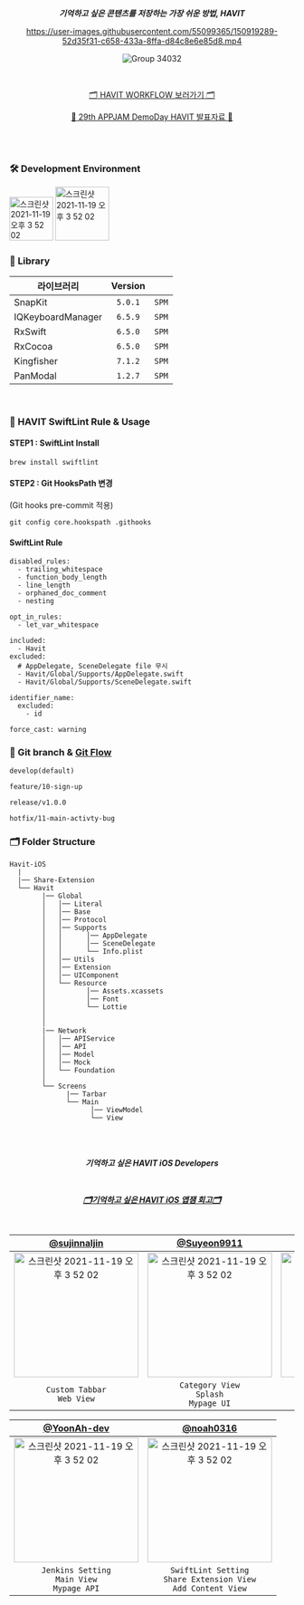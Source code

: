 <div align="center"> 
  
_**기억하고 싶은 콘텐츠를 저장하는 가장 쉬운 방법, HAVIT**_


https://user-images.githubusercontent.com/55099365/150919289-52d35f31-c658-433a-8ffa-d84c8e6e85d8.mp4
  
![Group 34032](https://user-images.githubusercontent.com/55099365/150933056-1ef35cf3-d4bc-4dde-a5c7-9e170b19e42a.jpg)

<br/>
  
[🗂 HAVIT WORKFLOW 보러가기 🗂](https://github.com/TeamHavit/Havit-iOS/blob/develop/README/workflow.md)

[💜 29th APPJAM DemoDay HAVIT 발표자료 💜](https://github.com/TeamHavit/Havit-iOS/files/7932448/_.pdf)

  
</div>

<br/>
<br/>

### 🛠 Development Environment

<img width="77" alt="스크린샷 2021-11-19 오후 3 52 02" src="https://img.shields.io/badge/iOS-15.0+-silver"> <img width="95" alt="스크린샷 2021-11-19 오후 3 52 02" src="https://img.shields.io/badge/Xcode-13.2.1-blue">

### 🎁 Library

| 라이브러리        | Version |       |
| ----------------- | :-----: | ----- |
| SnapKit           | `5.0.1` | `SPM` |
| IQKeyboardManager | `6.5.9` | `SPM` |
| RxSwift           | `6.5.0` | `SPM` |
| RxCocoa           | `6.5.0` | `SPM` |
| Kingfisher        | `7.1.2` | `SPM` |
| PanModal          | `1.2.7` | `SPM` |

<br/>
 
### 📖 HAVIT SwiftLint Rule & Usage

#### STEP1 : SwiftLint Install

```
brew install swiftlint
```

#### STEP2 : Git HooksPath 변경

(Git hooks pre-commit 적용)

```
git config core.hookspath .githooks
```

#### SwiftLint Rule

```
disabled_rules:
  - trailing_whitespace
  - function_body_length
  - line_length
  - orphaned_doc_comment
  - nesting

opt_in_rules:
  - let_var_whitespace

included:
  - Havit
excluded:
  # AppDelegate, SceneDelegate file 무시
  - Havit/Global/Supports/AppDelegate.swift
  - Havit/Global/Supports/SceneDelegate.swift

identifier_name:
  excluded:
    - id

force_cast: warning
```

### 🔀 Git branch & [Git Flow](https://techblog.woowahan.com/2553/)

```
develop(default)

feature/10-sign-up

release/v1.0.0

hotfix/11-main-activty-bug
```

### 🗂 Folder Structure

```
Havit-iOS
  |
  |── Share-Extension
  └── Havit
        |── Global
        │   │── Literal
        │   │── Base
        │   │── Protocol
        │   │── Supports
        │   │      │── AppDelegate
        │   │      │── SceneDelegate
        │   │      └── Info.plist
        │   │── Utils
        │   │── Extension
        │   │── UIComponent
        │   └── Resource
        │          │── Assets.xcassets
        │          │── Font
        │          └── Lottie
        │
        │
        |── Network
        │   │── APIService
        │   │── API
        │   │── Model
        │   │── Mock
        │   └── Foundation
        │
        └── Screens
              |── Tarbar
              └── Main
                    │── ViewModel
                    └── View
```

<br/>
<br/>

<div align="center">
  
_**기억하고 싶은 HAVIT iOS Developers**_
  
<br/>
  
_**[🗂기억하고 싶은 HAVIT iOS 앱잼 회고🗂](https://skitter-sloth-be4.notion.site/ecb9c8f17ad04bb0a8ca9e323205bcdb)**_

<br/>
  
| [@sujinnaljin](https://github.com/sujinnaljin) | [@Suyeon9911](https://github.com/Suyeon9911) | [@beansbin](https://github.com/beansbin) |
|:---:|:---:|:---:|
|<img width="220" alt="스크린샷 2021-11-19 오후 3 52 02" src="https://user-images.githubusercontent.com/55099365/148773237-124097e8-055c-48ec-99cf-b9e25803361f.png">|<img width="220" alt="스크린샷 2021-11-19 오후 3 52 02" src="https://user-images.githubusercontent.com/55099365/148773728-9aca9e29-639b-48b9-b5d8-e1c81282b0b7.png">|<img width="220" alt="스크린샷 2021-11-19 오후 3 52 02" src="https://user-images.githubusercontent.com/55099365/148773753-870ea62e-50c4-49ca-bc3c-61c17071096a.png">|
| `Custom Tabbar` <br/> `Web View` | `Category View` <br/> `Splash` <br/> `Mypage UI` | `Category Content View` <br/> `Search View` |

| [@YoonAh-dev](https://github.com/YoonAh-dev)                                                                                                                                 | [@noah0316](https://github.com/noah0316)                                                                                                                                     |
| :----: | :----:|
| <img width="220" alt="스크린샷 2021-11-19 오후 3 52 02" src="https://user-images.githubusercontent.com/55099365/148773764-cf9b7dc0-9ba8-412f-9a96-39156efbe385.png"> | <img width="220" alt="스크린샷 2021-11-19 오후 3 52 02" src="https://user-images.githubusercontent.com/55099365/148773887-63ef9b5d-821b-4f92-b1e9-6d33d1540ad6.png"> |
| `Jenkins Setting` <br/> `Main View` <br/> `Mypage API` | `SwiftLint Setting` <br/> `Share Extension View` <br/> `Add Content View` |

</div>
